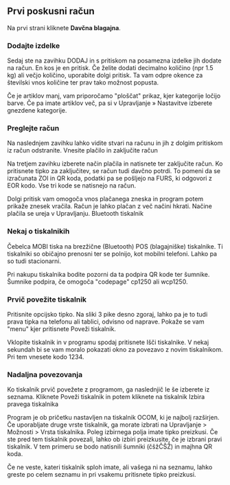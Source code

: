 ## Prvi poskusni račun

Na prvi strani kliknete **Davčna blagajna**.

### Dodajte izdelke

Sedaj ste na zavihku DODAJ in s pritiskom na posamezna izdelke jih dodate na račun. En kos je en pritisk. Če želite dodati decimalno količino (npr 1.5 kg) ali večjo količino, uporabite dolgi pritisk. Ta vam odpre okence za številski vnos količine ter prav tako možnost popusta.

Če je artiklov manj, vam priporočamo "ploščat" prikaz, kjer kategorije ločijo barve. Če pa imate artiklov več, pa si v Upravljanje » Nastavitve izberete gnezdene kategorije.

### Preglejte račun

Na naslednjem zavihku lahko vidite stvari na računu in jih z dolgim pritiskom iz račun odstranite.
Vnesite plačilo in zaključite račun

Na tretjem zavihku izberete način plačila in natisnete ter zaključite račun. Ko pritisnete tipko za zaključitev, se račun tudi davčno potrdi. To pomeni da se izračunata ZOI in QR koda, podatki pa se pošljejo na FURS, ki odgovori z EOR kodo. Vse tri kode se natisnejo na račun.

Dolgi pritisk vam omogoča vnos plačanega zneska in program potem prikaže znesek vračila. Račun je lahko plačan z več načini hkrati. Načine plačila se ureja v Upravljanju.
Bluetooth tiskalnik



### Nekaj o tiskalnikih

Čebelca MOBI tiska na brezžične (Bluetooth) POS (blagajniške) tiskalnike. Ti tiskalniki so običajno prenosni ter se polnijo, kot mobilni telefoni. Lahko pa so tudi stacionarni.

Pri nakupu tiskalnika bodite pozorni da ta podpira QR kode ter šumnike. Šumnike podpira, če omogoča "codepage" cp1250 ali wcp1250.

### Prvič povežite tiskalnik

Pritisnite opcijsko tipko. Na sliki 3 pike desno zgoraj, lahko pa je to tudi prava tipka na telefonu ali tablici, odvisno od naprave. Pokaže se vam "menu" kjer pritisnete Poveži tiskalnik.

Vklopite tiskalnik in v programu spodaj pritisnete Išči tiskalnike. V nekaj sekundah bi se vam moralo pokazati okno za povezavo z novim tiskalnikom. Pri tem vnesete kodo 1234.

### Nadaljna povezovanja

Ko tiskalnik prvič povežete z programom, ga naslednjič le še izberete iz seznama. Kliknete Poveži tiskalnik in potem kliknete na tiskalnik
Izbira pravega tiskalnika

Program je ob pričetku nastavljen na tiskalnik OCOM, ki je najbolj razširjen. Če uporabljate druge vrste tiskalnik, ga morate izbrati na Upravljanje > Možnosti > Vrsta tiskalnika. Poleg izbirnega polja imate tipko preizkusi. Če ste pred tem tiskalnik povezali, lahko ob izbiri preizkusite, če je izbrani pravi tiskalnik. V tem primeru se bodo natisnili šumniki (čšžČŠŽ) in majhna QR koda.

Če ne veste, kateri tiskalnik sploh imate, ali vašega ni na seznamu, lahko greste po celem seznamu in pri vsakemu pritisnete tipko preizkusi.
